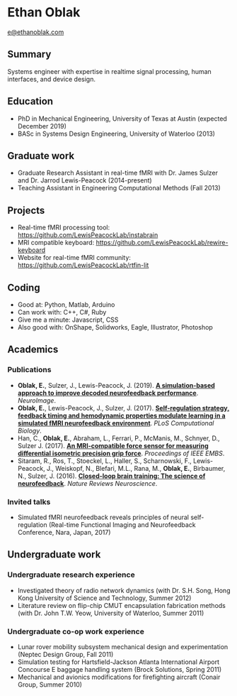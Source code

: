 # Ethan Oblak
e@ethanoblak.com

## Summary
Systems engineer with expertise in realtime signal processing, human interfaces, and device design.

## Education
- PhD in Mechanical Engineering, University of Texas at Austin (expected December 2019)
- BASc in Systems Design Engineering, University of Waterloo (2013)

## Graduate work
- Graduate Research Assistant in real-time fMRI with Dr. James Sulzer and Dr. Jarrod Lewis-Peacock (2014-present)
- Teaching Assistant in Engineering Computational Methods (Fall 2013)

## Projects
- Real-time fMRI processing tool: https://github.com/LewisPeacockLab/instabrain
- MRI compatible keyboard: https://github.com/LewisPeacockLab/rewire-keyboard
- Website for real-time fMRI community: https://github.com/LewisPeacockLab/rtfin-lit

## Coding
- Good at: Python, Matlab, Arduino
- Can work with: C++, C#, Ruby
- Give me a minute: Javascript, CSS
- Also good with: OnShape, Solidworks, Eagle, Illustrator, Photoshop

## Academics

### Publications

- **Oblak, E.**, Sulzer, J., Lewis-Peacock, J. (2019). **[A simulation-based approach to improve decoded neurofeedback performance](https://doi.org/10.1016/j.neuroimage.2019.03.062)**. _NeuroImage_.
- **Oblak, E.**, Lewis-Peacock, J., Sulzer, J. (2017). **[Self-regulation strategy, feedback timing and hemodynamic properties modulate learning in a simulated fMRI neurofeedback environment](https://journals.plos.org/ploscompbiol/article?id=10.1371/journal.pcbi.1005681)**. _PLoS Computational Biology_.
- Han, C., **Oblak, E.**, Abraham, L., Ferrari, P., McManis, M., Schnyer, D., Sulzer J. (2017). **[An MRI-compatible force sensor for measuring differential isometric precision grip force](https://www.ncbi.nlm.nih.gov/pubmed/29059991)**. _Proceedings of IEEE EMBS_.
- Sitaram, R., Ros, T., Stoeckel, L., Haller, S., Scharnowski, F., Lewis-Peacock, J., Weiskopf, N., Blefari, M.L., Rana, M., **Oblak, E.**, Birbaumer, N., Sulzer, J. (2016). **[Closed-loop brain training: The science of neurofeedback](https://www.nature.com/articles/nrn.2016.164)**. _Nature Reviews Neuroscience_.

### Invited talks

- Simulated fMRI neurofeedback reveals principles of neural self-regulation (Real-time Functional Imaging and Neurofeedback Conference, Nara, Japan, 2017)

## Undergraduate work

### Undergraduate research experience
- Investigated theory of radio network dynamics (with Dr. S.H. Song, Hong Kong University of Science and Technology, Summer 2012)
- Literature review on flip-chip CMUT encapsulation fabrication methods (with Dr. John T.W. Yeow, University of Waterloo, Summer 2011)

### Undergraduate co-op work experience
- Lunar rover mobility subsystem mechanical design and experimentation (Neptec Design Group, Fall 2011)
- Simulation testing for Hartsfield-Jackson Atlanta International Airport Concourse E baggage handling system (Brock Solutions, Spring 2011)
- Mechanical and avionics modifications for firefighting aircraft (Conair Group, Summer 2010)
